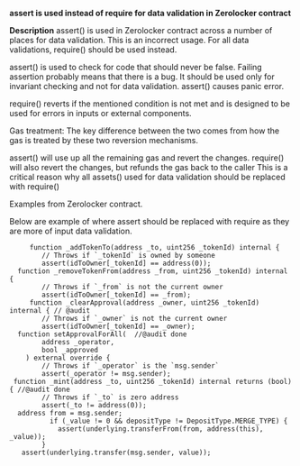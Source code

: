 **assert is used instead of require for data validation in Zerolocker contract**


**Description**
assert() is used in Zerolocker contract across a number of places for data validation. This is an incorrect usage. For all data validations, require() should be used instead.

assert() is used to check for code that should never be false. Failing assertion probably means that there is a bug. It should be used only for invariant checking and not for data validation. assert() causes panic error.

require() reverts if the mentioned condition is not met and is designed to be used for errors in inputs or external components.

Gas treatment: The key difference between the two comes from how the gas is treated by these two reversion mechanisms.

assert() will use up all the remaining gas and revert the changes.
require() will also revert the changes, but refunds the gas back to the caller
This is a critical reason why all assets() used for data validation should be replaced with require()

Examples from Zerolocker contract.

Below are example of where assert should be replaced with require as they are more of input data validation.

```
     function _addTokenTo(address _to, uint256 _tokenId) internal {
        // Throws if `_tokenId` is owned by someone
        assert(idToOwner[_tokenId] == address(0));
  function _removeTokenFrom(address _from, uint256 _tokenId) internal {
        // Throws if `_from` is not the current owner
        assert(idToOwner[_tokenId] == _from);
     function _clearApproval(address _owner, uint256 _tokenId) internal { // @audit
        // Throws if `_owner` is not the current owner
        assert(idToOwner[_tokenId] == _owner);
  function setApprovalForAll(  //@audit done
        address _operator,
        bool _approved
    ) external override {
        // Throws if `_operator` is the `msg.sender`
        assert(_operator != msg.sender);
 function _mint(address _to, uint256 _tokenId) internal returns (bool) { //@audit done
        // Throws if `_to` is zero address
        assert(_to != address(0));
  address from = msg.sender;
          if (_value != 0 && depositType != DepositType.MERGE_TYPE) {
            assert(underlying.transferFrom(from, address(this), _value));
        }
   assert(underlying.transfer(msg.sender, value));
 ```  